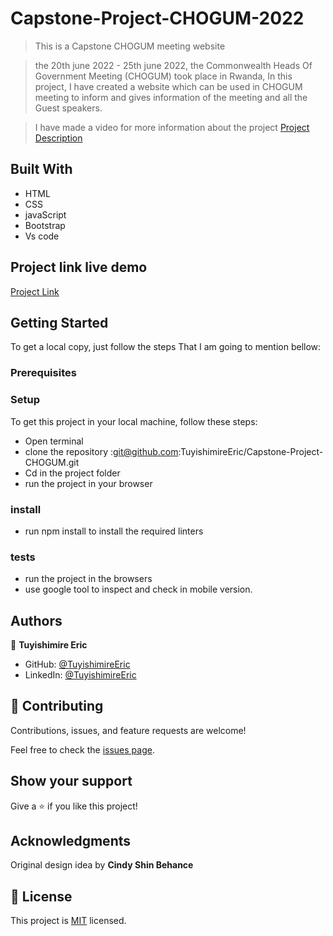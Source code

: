 # Capstone-Project-CHOGUM-2022

> This is a Capstone CHOGUM meeting website

> the 20th june 2022 - 25th june 2022, the Commonwealth Heads Of Government Meeting (CHOGUM) took place in Rwanda, In this project, I have created a website which can be used in CHOGUM meeting to inform and gives information of the meeting and all the Guest speakers.

> I have made a video for more information about the project [Project Description](https://www.loom.com/share/7a1967c2ee434577976b3227da7bdabd)

## Built With

- HTML
- CSS
- javaScript
- Bootstrap
- Vs code

## Project link live demo

[Project Link](https://tuyishimireeric.github.io/Capstone-Project-CHOGUM/)


## Getting Started
To get a local copy, just follow the steps That I am going to mention bellow:

### Prerequisites

### Setup
To get this project in your local machine, follow these steps:
- Open terminal 
- clone the repository :git@github.com:TuyishimireEric/Capstone-Project-CHOGUM.git
- Cd in the project folder
- run the project in your browser

### install
 - run npm install to install the required linters

 ### tests
 - run the project in the browsers 
 - use google tool to inspect and check in mobile version.

## Authors

👤 **Tuyishimire Eric**

- GitHub: [@TuyishimireEric](https://github.com/TuyishimireEric)
- LinkedIn: [@TuyishimireEric](https://www.linkedin.com/in/Tuyishimire-Eric-32426b21a/)


## 🤝 Contributing

Contributions, issues, and feature requests are welcome!

Feel free to check the [issues page](../../issues/).

## Show your support

Give a ⭐️ if you like this project!

## Acknowledgments

Original design idea by **Cindy Shin Behance**

## 📝 License

This project is [MIT](./MIT.md) licensed.
